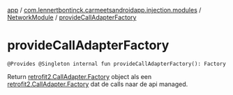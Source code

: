 [app](../../index.md) / [com.lennertbontinck.carmeetsandroidapp.injection.modules](../index.md) / [NetworkModule](index.md) / [provideCallAdapterFactory](./provide-call-adapter-factory.md)

# provideCallAdapterFactory

`@Provides @Singleton internal fun provideCallAdapterFactory(): Factory`

Return [retrofit2.CallAdapter.Factory](#) object als een [retrofit2.CallAdapter.Factory](#) dat de calls naar de api managed.

